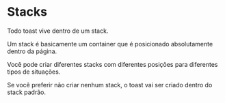 # Stacks

Todo toast vive dentro de um stack.

Um stack é basicamente um container que é posicionado absolutamente dentro da página.

Você pode criar diferentes stacks com diferentes posições para diferentes tipos de situações.

Se você preferir não criar nenhum stack, o toast vai ser criado dentro do stack padrão.
